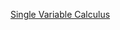 <a href = "https://ocw.mit.edu/courses/18-01sc-single-variable-calculus-fall-2010/" target="_blank">Single Variable Calculus</a>
